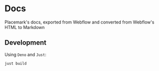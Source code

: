 # Docs

Placemark's docs, exported from Webflow and converted
from Webflow's HTML to Markdown

## Development

Using `Deno` and `Just`:

```
just build
```
